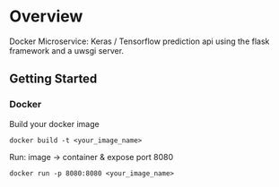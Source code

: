 # Overview

Docker Microservice: Keras / Tensorflow prediction api using the flask framework and a uwsgi server.

## Getting Started

### Docker

Build your docker image
```
docker build -t <your_image_name>
```

Run: image -> container & expose port 8080
```
docker run -p 8080:8080 <your_image_name> 
```


